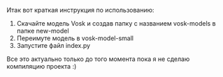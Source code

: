 Итак вот краткая инструкция по использованию:
1) Скачайте модель Vosk и создав папку с названием vosk-models в папке new-model
2) Переимуте модель в vosk-model-small
3) Запустите файл index.py

Все это актуально только до того момента пока я не сделаю компиляцию проекта :)
